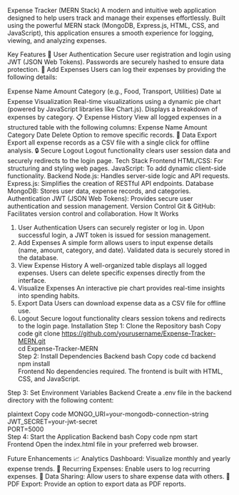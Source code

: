 Expense Tracker (MERN Stack)
A modern and intuitive web application designed to help users track and manage their expenses effortlessly. Built using the powerful MERN stack (MongoDB, Express.js, HTML, CSS, and JavaScript), this application ensures a smooth experience for logging, viewing, and analyzing expenses.

Key Features
🌟 User Authentication
Secure user registration and login using JWT (JSON Web Tokens).
Passwords are securely hashed to ensure data protection.
📝 Add Expenses
Users can log their expenses by providing the following details:

Expense Name
Amount
Category (e.g., Food, Transport, Utilities)
Date
📊 Expense Visualization
Real-time visualizations using a dynamic pie chart (powered by JavaScript libraries like Chart.js).
Displays a breakdown of expenses by category.
📋 Expense History
View all logged expenses in a structured table with the following columns:
Expense Name
Amount
Category
Date
Delete Option to remove specific records.
📁 Data Export
Export all expense records as a CSV file with a single click for offline analysis.
🔒 Secure Logout
Logout functionality clears user session data and securely redirects to the login page.
Tech Stack
Frontend
HTML/CSS: For structuring and styling web pages.
JavaScript: To add dynamic client-side functionality.
Backend
Node.js: Handles server-side logic and API requests.
Express.js: Simplifies the creation of RESTful API endpoints.
Database
MongoDB: Stores user data, expense records, and categories.
Authentication
JWT (JSON Web Tokens): Provides secure user authentication and session management.
Version Control
Git & GitHub: Facilitates version control and collaboration.
How It Works
1. User Authentication
Users can securely register or log in.
Upon successful login, a JWT token is issued for session management.
2. Add Expenses
A simple form allows users to input expense details (name, amount, category, and date).
Validated data is securely stored in the database.
3. View Expense History
A well-organized table displays all logged expenses.
Users can delete specific expenses directly from the interface.
4. Visualize Expenses
An interactive pie chart provides real-time insights into spending habits.
5. Export Data
Users can download expense data as a CSV file for offline use.
6. Logout
Secure logout functionality clears session tokens and redirects to the login page.
Installation
Step 1: Clone the Repository
bash
Copy code
git clone https://github.com/yourusername/Expense-Tracker-MERN.git  
cd Expense-Tracker-MERN  
Step 2: Install Dependencies
Backend
bash
Copy code
cd backend  
npm install  
Frontend
No dependencies required. The frontend is built with HTML, CSS, and JavaScript.

Step 3: Set Environment Variables
Backend
Create a .env file in the backend directory with the following content:

plaintext
Copy code
MONGO_URI=your-mongodb-connection-string  
JWT_SECRET=your-jwt-secret  
PORT=5000  
Step 4: Start the Application
Backend
bash
Copy code
npm start  
Frontend
Open the index.html file in your preferred web browser.

Future Enhancements
📈 Analytics Dashboard: Visualize monthly and yearly expense trends.
🔄 Recurring Expenses: Enable users to log recurring expenses.
🤝 Data Sharing: Allow users to share expense data with others.
🧾 PDF Export: Provide an option to export data as PDF reports.
